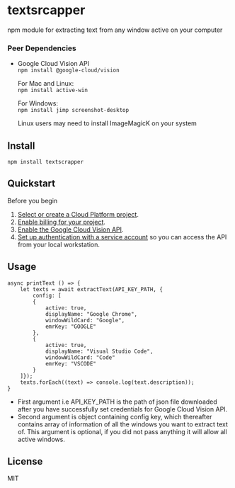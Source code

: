 # textsrcapper

npm module for extracting text from any window active on your computer


### Peer Dependencies

- Google Cloud Vision API  
	```npm install @google-cloud/vision```

  
	For Mac and Linux:  
```npm install active-win```

	For Windows:  
	```npm install jimp screenshot-desktop```
	
	Linux users may need to install ImageMagicK on your system
  

## Install
```npm install textscrapper```

##  Quickstart
Before you begin
1.  [Select or create a Cloud Platform project](https://console.cloud.google.com/project).
2.  [Enable billing for your project](https://support.google.com/cloud/answer/6293499#enable-billing).
3.  [Enable the Google Cloud Vision API](https://console.cloud.google.com/flows/enableapi?apiid=vision.googleapis.com).
4.  [Set up authentication with a service account](https://cloud.google.com/docs/authentication/getting-started)  so you can access the API from your local workstation.

## Usage
```
async printText () => {
	let texts = await extractText(API_KEY_PATH, {
		config: [
		{
			active: true,
			displayName: "Google Chrome",
			windowWildCard: "Google",
			emrKey: "GOOGLE"
		},
		{
			active: true,
			displayName: "Visual Studio Code",
			windowWildCard: "Code"
			emrKey: "VSCODE"	
		}
	]});
	texts.forEach((text) => console.log(text.description));
}
```

- First argument i.e API_KEY_PATH is the path of json file downloaded after you have successfully set credentials for Google Cloud Vision API.
- Second argument is object containing config key, which thereafter contains  array of information of all the windows you want to extract text of. This argument is optional, if you did not pass anything it will allow all active windows.

## License
MIT